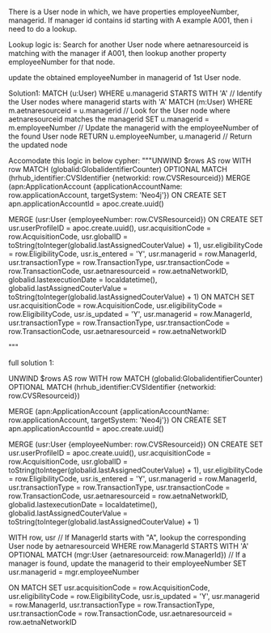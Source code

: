 There is a User node in which, we have properties employeeNumber, managerid.
If manager id contains id starting with A example A001, then i need to do a lookup.

Lookup logic is:
Search for another User node where aetnaresourceid is matching with the manager if A001, then lookup another property employeeNumber for that node.

update the obtained employeeNumber in managerid of 1st User node.

Solution1:
MATCH (u:User) 
WHERE u.managerid STARTS WITH 'A'  // Identify the User nodes where managerid starts with 'A'
MATCH (m:User) 
WHERE m.aetnaresourceid = u.managerid // Look for the User node where aetnaresourceid matches the managerid
SET u.managerid = m.employeeNumber  // Update the managerid with the employeeNumber of the found User node
RETURN u.employeeNumber, u.managerid // Return the updated node


Accomodate this logic in below cypher:
"""UNWIND $rows AS row
WITH row
MATCH (globalid:GlobalidentifierCounter)
OPTIONAL MATCH (hrhub_identifier:CVSIdentifier {networkid: row.CVSResourceid})
MERGE (apn:ApplicationAccount {applicationAccountName: row.applicationAccount, targetSystem: 'Neo4j'})
ON CREATE SET 
    apn.applicationAccountId = apoc.create.uuid()

MERGE (usr:User {employeeNumber: row.CVSResourceid})
ON CREATE SET 
    usr.userProfileID = apoc.create.uuid(),
    usr.acquisitionCode = row.AcquisitionCode,
    usr.globalID = toString(toInteger(globalid.lastAssignedCouterValue) + 1),
    usr.eligibilityCode = row.EligibilityCode,
    usr.is_entered = 'Y',
    usr.managerid = row.ManagerId,
    usr.transactionType = row.TransactionType,
    usr.transactionCode = row.TransactionCode,
    usr.aetnaresourceid = row.aetnaNetworkID,
    globalid.lastexecutionDate = localdatetime(),
    globalid.lastAssignedCouterValue = toString(toInteger(globalid.lastAssignedCouterValue) + 1)
ON MATCH SET 
    usr.acquisitionCode = row.AcquisitionCode,
    usr.eligibilityCode = row.EligibilityCode,
    usr.is_updated = 'Y',
    usr.managerid = row.ManagerId,
    usr.transactionType = row.TransactionType,
    usr.transactionCode = row.TransactionCode,
    usr.aetnaresourceid = row.aetnaNetworkID

"""

full solution 1:

UNWIND $rows AS row
WITH row
MATCH (globalid:GlobalidentifierCounter)
OPTIONAL MATCH (hrhub_identifier:CVSIdentifier {networkid: row.CVSResourceid})

MERGE (apn:ApplicationAccount {applicationAccountName: row.applicationAccount, targetSystem: 'Neo4j'})
ON CREATE SET 
    apn.applicationAccountId = apoc.create.uuid()

MERGE (usr:User {employeeNumber: row.CVSResourceid})
ON CREATE SET 
    usr.userProfileID = apoc.create.uuid(),
    usr.acquisitionCode = row.AcquisitionCode,
    usr.globalID = toString(toInteger(globalid.lastAssignedCouterValue) + 1),
    usr.eligibilityCode = row.EligibilityCode,
    usr.is_entered = 'Y',
    usr.managerid = row.ManagerId,
    usr.transactionType = row.TransactionType,
    usr.transactionCode = row.TransactionCode,
    usr.aetnaresourceid = row.aetnaNetworkID,
    globalid.lastexecutionDate = localdatetime(),
    globalid.lastAssignedCouterValue = toString(toInteger(globalid.lastAssignedCouterValue) + 1)

WITH row, usr
// If ManagerId starts with "A", lookup the corresponding User node by aetnaresourceid
WHERE row.ManagerId STARTS WITH 'A'
OPTIONAL MATCH (mgr:User {aetnaresourceid: row.ManagerId})
// If a manager is found, update the managerid to their employeeNumber
SET usr.managerid = mgr.employeeNumber

ON MATCH SET 
    usr.acquisitionCode = row.AcquisitionCode,
    usr.eligibilityCode = row.EligibilityCode,
    usr.is_updated = 'Y',
    usr.managerid = row.ManagerId,
    usr.transactionType = row.TransactionType,
    usr.transactionCode = row.TransactionCode,
    usr.aetnaresourceid = row.aetnaNetworkID


